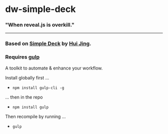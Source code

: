 # dw-simple-deck

### "When reveal.js is overkill."

<hr/>

### Based on [Simple Deck](https://github.com/huijing/simple-deck.git) by [Hui Jing](https://chenhuijing.com/).

### Requires [gulp](https://gulpjs.com/docs/en/getting-started/quick-start)

A toolkit to automate & enhance your workflow.

Install globally first ...
  
- `npm install gulp-cli -g`

... then in the repo

- `npm install gulp`

Then recompile by running ... 

- `gulp`